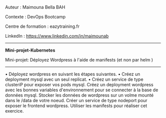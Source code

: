 
Auteur : Maimouna Bella BAH

Contexte : DevOps Bootcamp

Centre de formation : eazytraining.fr

LinkedIn : https://www.linkedin.com/in/maimounab

-------
__Mini-projet-Kubernetes__


Mini-projet: Déployez Wordpress à l'aide de manifests (et non par helm )


-------
• Déployez wordpress en suivant les étapes suivantes.
• Créez un deployment mysql avec un seul replicat.
• Créez un service de type clusteriP pour exposer vos pods mysql.
Créez un deployment wordpress avec les bonnes variables d'environnement pour se connecter à la base de données mysql.
Stocker les données de wordpress sur un volme mounté dans le /data de votre noeud.
Créer un service de type nodeport pour exposer le frontend wordpress.
Utiliser les manifests pour réaliser cet exercice.
